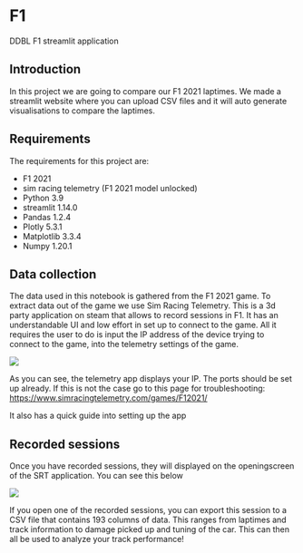 # F1
DDBL F1 streamlit application

## Introduction
In this project we are going to compare our F1 2021 laptimes. 
We made a streamlit website where you can upload CSV files and it will auto generate visualisations to compare the laptimes.

## Requirements

The requirements for this project are:
- F1 2021
- sim racing telemetry (F1 2021 model unlocked)
- Python 3.9
- streamlit 1.14.0
- Pandas 1.2.4
- Plotly 5.3.1
- Matplotlib 3.3.4
- Numpy 1.20.1

## Data collection

The data used in this notebook is gathered from the F1 2021 game. To extract data out of the game we use Sim Racing Telemetry. This is a 3d party application on steam that allows to record sessions in F1. It has an understandable UI and low effort in set up to connect to the game. All it requires the user to do is input the IP address of the device trying to connect to the game, into the telemetry settings of the game. 

<img src = "https://i.imgur.com/y3sHjIX.png">

As you can see, the telemetry app displays your IP. The ports should be set up already. If this is not the case go to this page for troubleshooting: https://www.simracingtelemetry.com/games/F12021/

It also has a quick guide into setting up the app

## Recorded sessions
Once you have recorded sessions, they will displayed on the openingscreen of the SRT application. You can see this below

<img src = "https://i.imgur.com/pzqDaIt.png">

If you open one of the recorded sessions, you can export this session to a CSV file that contains 193 columns of data. This ranges from laptimes and track information to damage picked up and tuning of the car. This can then all be used to analyze your track performance!

